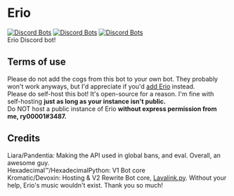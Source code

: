 # Erio
[![Discord Bots](https://discordbots.org/api/widget/status/338695256759599117.svg?noavatar=true)](https://discordbots.org/bot/338695256759599117) 
[![Discord Bots](https://discordbots.org/api/widget/lib/338695256759599117.svg?noavatar=true)](https://discordbots.org/bot/338695256759599117) 
[![Discord Bots](https://discordbots.org/api/widget/owner/338695256759599117.svg?noavatar=true)](https://discordbots.org/bot/338695256759599117)  
Erio Discord bot!

## Terms of use
Please do not add the cogs from this bot to your own bot. They probably won't work anyways, but I'd appreciate if you'd [add Erio](https://discordapp.com/oauth2/authorize?client_id=338695256759599117&scope=bot) instead.  
Please do self-host this bot! It's open-source for a reason. I'm fine with self-hosting __just as long as your instance isn't public.__  
Do NOT host a public instance of Erio __without express permission from me, ry00001#3487.__

## Credits
Liara/Pandentia: Making the API used in global bans, and eval. Overall, an awesome guy.  
Hexadecimal™/HexadecimalPython: V1 Bot core  
Kromatic/Devoxin: Hosting & V2 Rewrite Bot core, [Lavalink.py](https://github.com/Devoxin/Lavalink.py). Without your help, Erio's music wouldn't exist. Thank you so much!
